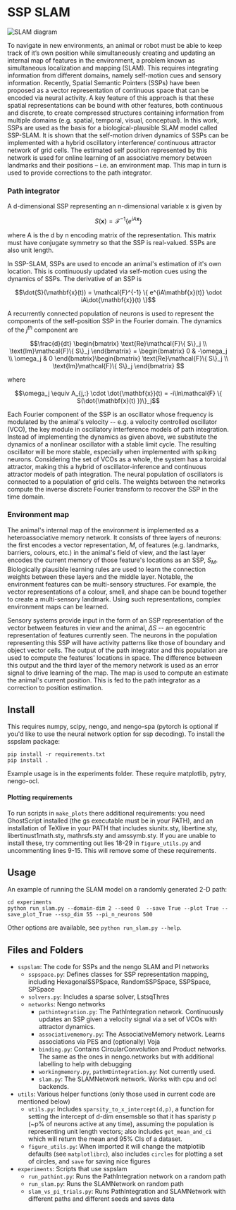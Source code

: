 # SSP SLAM

![SLAM diagram](https://github.com/ctn-waterloo/ssp_slam/blob/main/slam.png?raw=true)

To navigate in new environments, an animal or robot must be able to keep track of it’s own position while simultaneously creating and updating an internal map of features in the environment, a problem known as simultaneous localization and mapping (SLAM). This requires integrating information from different domains, namely self-motion cues and sensory information. Recently, Spatial Semantic Pointers (SSPs) have been proposed as a vector representation of continuous space that can be encoded via neural activity. A key feature of this approach is that these spatial representations can be bound with other features, both continuous and discrete, to create compressed structures containing information from multiple domains (e.g. spatial, temporal, visual, conceptual). In this work, SSPs are used as the basis for a biological-plausible SLAM model called SSP-SLAM. It is shown that the self-motion driven dynamics of SSPs can be implemented with a hybrid oscillatory interference/ continuous attractor network of grid cells. The estimated self position represented by this network is used for online learning of an associative memory between landmarks and their positions – i.e. an environment map. This map in turn is used to provide corrections to the path integrator.

### Path integrator
A d-dimensional SSP representing an n-dimensional variable x is given by
```math
S(\mathbf{x}) = \mathcal{F}^{-1} \left \{ e^{ i A \mathbf{x} }\right \}
```
where A is the d by n encoding matrix of the representation. This matrix must have conjugate symmetry so that the SSP is real-valued. SSPs are also unit length.

In SSP-SLAM, SSPs are used to encode an animal's estimation of it's own location. This is continuously updated via self-motion cues using the dynamics of SSPs. The derivative of an SSP is
```math
\dot{S}(\mathbf{x}(t)) = \mathcal{F}^{-1} \{ e^{iA\mathbf{x}(t)} \odot iA\dot{\mathbf{x}}(t)  \}
```
A recurrently connected population of neurons is used to represent the components of the self-position SSP in the Fourier domain. The dynamics of the $j^{th}$ component are 
```math
\frac{d}{dt}
\begin{bmatrix}
 \text{Re}\mathcal{F}\{ S\}_j \\
 \text{Im}\mathcal{F}\{ S\}_j
\end{bmatrix} = 
\begin{bmatrix}
 0 & -\omega_j   \\
 \omega_j & 0
\end{bmatrix}\begin{bmatrix}
 \text{Re}\mathcal{F}\{ S\}_j \\
 \text{Im}\mathcal{F}\{ S\}_j
\end{bmatrix} 
```
where 

```math
\omega_j \equiv  A_{j,:} \cdot \dot{\mathbf{x}}(t) = -i\ln\mathcal{F} \{ S(\dot{\mathbf{x}(t) })\}_j
```
Each Fourier component of the SSP is an oscillator whose frequency is modulated by the animal's velocity -- e.g. a velocity controlled oscillator (VCO), the key module in oscillatory interference models of path integration. Instead of implementing the dynamics as given above, we substitute the dynamics of a nonlinear oscillator with a stable limit cycle. The resulting oscillator will be more stable, especially when implemented with spiking neurons. Considering the set of VCOs as a whole, the system has a toroidal attractor, making this a hybrid of oscillator-inference and continuous attractor models of path integration. The neural population of oscillators is connected to a population of grid cells. The weights between the networks compute the inverse discrete Fourier transform to recover the SSP in the time domain. 

### Environment map
The animal's internal map of the environment is implemented as a heteroassociative memory network. It  consists of three layers of neurons: the first encodes a vector representation, $M$, of features (e.g. landmarks, barriers, colours, etc.) in the animal's field of view, and the last layer encodes the current memory of those feature's locations as an SSP, $S_M$. Biologically  plausible learning rules are used to learn the connection weights between these layers and the middle layer. Notable, the environment features can be multi-sensory structures. For example, the vector representations of a colour, smell, and shape can be bound together to create a multi-sensory landmark. Using such representations, complex environment maps can be learned.   

Sensory systems provide input in the form of an SSP representation of the vector between features in view and the animal, $\Delta S$ -- an egocentric representation of features currently seen. The neurons in the population representing this SSP will have activity patterns like those of boundary and object vector cells. The output of the path integrator and this population are used to compute the features' locations in space. The difference between this output and the third layer of the memory network is used as an error signal to drive learning of the map. The map is used to compute an estimate the animal's current position. This is fed to the path integrator as a correction to position estimation.

## Install
This requires numpy, scipy, nengo, and nengo-spa (pytorch is optional if you'd like to use the neural network option for ssp decoding). To install the sspslam package:
 
```console
pip install -r requirements.txt
pip install .
```
Example usage is in the experiments folder. These require matplotlib, pytry, nengo-ocl.

#### Plotting requirements
To run scripts in `make_plots` there additional requirements: you need GhostScript installed (the gs executable must be in your PATH), and an installation of TeXlive in your PATH that includes siunitx.sty, libertine.sty, libertinust1math.sty, mathrsfs.sty and amssymb.sty. If you are unable to install these, try commenting out lies 18-29 in `figure_utils.py`  and uncommenting lines 9-15. This will remove some of these requirements.

## Usage
An example of running the SLAM model on a randomly generated 2-D path:
```
cd experiments
python run_slam.py --domain-dim 2 --seed 0  --save True --plot True --save_plot_True --ssp_dim 55 --pi_n_neurons 500
```
Other options are available, see `python run_slam.py --help`. 


## Files and Folders


* `sspslam`: The code for SSPs and the nengo SLAM and PI networks
    * `sspspace.py`: Defines classes for SSP representation mapping, including HexagonalSSPSpace, RandomSSPSpace, SSPSpace, SPSpace
    * `solvers.py`: Includes a sparse solver, LstsqThres
    * `networks`: Nengo networks
        * `pathintegration.py`: The PathIntegration network. Continuously updates an SSP given a velocity signal via a set of VCOs with attractor dynamics.
        * `associativememory.py`: The AssociativeMemory network. Learns associations via PES and (optionally) Voja
        * `binding.py`: Contains CircularConvolution and Product networks. The same as the ones in nengo.networks but with additional labelling to help with debugging 
        * `workingmemory.py`, `pathHDintegration.py`: Not currently used.
        * `slam.py`: The SLAMNetwork network. Works with cpu and ocl backends.
* `utils`: Various helper functions (only those used in current code are mentioned below)
	* `utils.py`: Includes `sparsity_to_x_intercept(d,p)`, a function for setting the intercept of d-dim ensemsble so that it has sparisty p (~p% of neurons active at any time), assuming the population is representing unit length vectors; also includes `get_mean_and_ci` which will return the mean and 95% CIs of a dataset.
	* `figure_utils.py`: When imported it will change the matplotlib defaults (see `matplotlibrc`), also includes `circles` for plotting a set of circles, and `save` for saving nice figures
* `experiments`: Scripts that use sspslam 
    * `run_pathint.py`: Runs the PathIntegration network on a random path
    * `run_slam.py`: Runs the SLAMNetwork on random path
    * `slam_vs_pi_trials.py`: Runs PathIntegration and SLAMNetwork with different paths and different seeds and saves data


